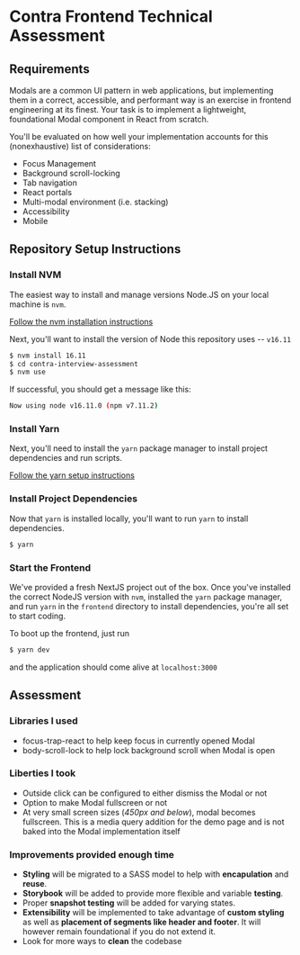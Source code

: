 # Contra Frontend Technical Assessment

## Requirements

Modals are a common UI pattern in web applications, but implementing them in a correct, accessible, and performant way is an exercise in frontend engineering at its finest. Your task is to implement a lightweight, foundational Modal component in React from scratch.

You'll be evaluated on how well your implementation accounts for this (nonexhaustive) list of considerations:

- Focus Management
- Background scroll-locking
- Tab navigation
- React portals
- Multi-modal environment (i.e. stacking)
- Accessibility
- Mobile

## Repository Setup Instructions

### Install NVM

The easiest way to install and manage versions Node.JS on your local machine is `nvm`.

[Follow the nvm installation instructions](https://github.com/nvm-sh/nvm)

Next, you'll want to install the version of Node this repository uses -- `v16.11`

```sh
$ nvm install 16.11
$ cd contra-interview-assessment
$ nvm use
```

If successful, you should get a message like this:

```sh
Now using node v16.11.0 (npm v7.11.2)
```

### Install Yarn

Next, you'll need to install the `yarn` package manager to install project dependencies and run scripts.

[Follow the yarn setup instructions](https://yarnpkg.com/getting-started/install)

### Install Project Dependencies

Now that `yarn` is installed locally, you'll want to run `yarn` to install dependencies.

```sh
$ yarn
```

### Start the Frontend

We've provided a fresh NextJS project out of the box. Once you've installed the correct NodeJS version with `nvm`, installed the `yarn` package manager, and run `yarn` in the `frontend` directory to install dependencies, you're all set to start coding.

To boot up the frontend, just run

```sh
$ yarn dev
```

and the application should come alive at `localhost:3000`

## Assessment
### Libraries I used
- focus-trap-react to help keep focus in currently opened Modal
- body-scroll-lock to help lock background scroll when Modal is open

### Liberties I took
- Outside click can be configured to either dismiss the Modal or not
- Option to make Modal fullscreen or not
- At very small screen sizes (*450px and below*), modal becomes fullscreen. This is a media query addition for the demo page and is not baked into the Modal implementation itself

### Improvements provided enough time
- **Styling** will be migrated to a SASS model to help with **encapulation** and **reuse**.
- **Storybook** will be added to provide more flexible and variable **testing**.
- Proper **snapshot testing** will be added for varying states.
- **Extensibility** will be implemented to take advantage of **custom styling** as well as **placement of segments like header and footer**. It will however remain foundational if you do not extend it.
- Look for more ways to **clean** the codebase